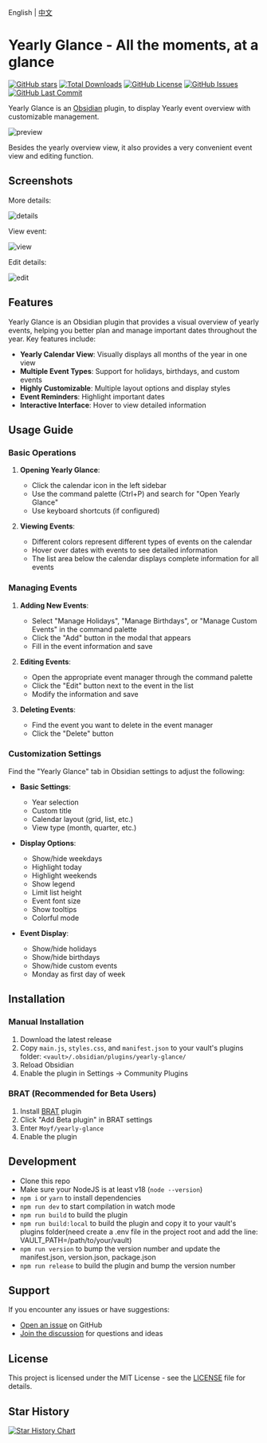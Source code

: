 English | [中文](./README-zh.md)

# Yearly Glance - All the moments, at a glance

[![GitHub stars](https://img.shields.io/github/stars/Moyf/yearly-glance?style=flat&label=Stars)](https://github.com/Moyf/yearly-glance/stargazers)
[![Total Downloads](https://img.shields.io/github/downloads/Moyf/yearly-glance/total?style=flat&label=Total%20Downloads)](https://github.com/Moyf/yearly-glance/releases)
[![GitHub License](https://img.shields.io/github/license/Moyf/yearly-glance?style=flat&label=License)](https://github.com/Moyf/yearly-glance/blob/master/LICENSE)
[![GitHub Issues](https://img.shields.io/github/issues/Moyf/yearly-glance?style=flat&label=Issues)](https://github.com/Moyf/yearly-glance/issues)
[![GitHub Last Commit](https://img.shields.io/github/last-commit/Moyf/yearly-glance?style=flat&label=Last%20Commit)](https://github.com/Moyf/yearly-glance/commits/master)

Yearly Glance is an [Obsidian](https://obsidian.md/) plugin, to display Yearly event overview with customizable management.

![preview](./doc/glance.webp)

Besides the yearly overview view, it also provides a very convenient event view and editing function.

## Screenshots

More details:

![details](./doc/details.png)

View event:

![view](./doc/view.webp)

Edit details:

![edit](./doc/edit.webp)



## Features

Yearly Glance is an Obsidian plugin that provides a visual overview of yearly events, helping you better plan and manage important dates throughout the year. Key features include:

- **Yearly Calendar View**: Visually displays all months of the year in one view
- **Multiple Event Types**: Support for holidays, birthdays, and custom events
- **Highly Customizable**: Multiple layout options and display styles
- **Event Reminders**: Highlight important dates
- **Interactive Interface**: Hover to view detailed information

## Usage Guide

### Basic Operations

1. **Opening Yearly Glance**:
   - Click the calendar icon in the left sidebar
   - Use the command palette (Ctrl+P) and search for "Open Yearly Glance"
   - Use keyboard shortcuts (if configured)

2. **Viewing Events**:
   - Different colors represent different types of events on the calendar
   - Hover over dates with events to see detailed information
   - The list area below the calendar displays complete information for all events

### Managing Events

1. **Adding New Events**:
   - Select "Manage Holidays", "Manage Birthdays", or "Manage Custom Events" in the command palette
   - Click the "Add" button in the modal that appears
   - Fill in the event information and save

2. **Editing Events**:
   - Open the appropriate event manager through the command palette
   - Click the "Edit" button next to the event in the list
   - Modify the information and save

3. **Deleting Events**:
   - Find the event you want to delete in the event manager
   - Click the "Delete" button

### Customization Settings

Find the "Yearly Glance" tab in Obsidian settings to adjust the following:

- **Basic Settings**:
  - Year selection
  - Custom title
  - Calendar layout (grid, list, etc.)
  - View type (month, quarter, etc.)

- **Display Options**:
  - Show/hide weekdays
  - Highlight today
  - Highlight weekends
  - Show legend
  - Limit list height
  - Event font size
  - Show tooltips
  - Colorful mode

- **Event Display**:
  - Show/hide holidays
  - Show/hide birthdays
  - Show/hide custom events
  - Monday as first day of week

## Installation
### Manual Installation

1. Download the latest release
2. Copy `main.js`, `styles.css`, and `manifest.json` to your vault's plugins folder: `<vault>/.obsidian/plugins/yearly-glance/`
3. Reload Obsidian
4. Enable the plugin in Settings → Community Plugins

### BRAT (Recommended for Beta Users)

1. Install [BRAT](https://github.com/TfTHacker/obsidian42-brat) plugin
2. Click "Add Beta plugin" in BRAT settings
3. Enter `Moyf/yearly-glance`
4. Enable the plugin

## Development

- Clone this repo
- Make sure your NodeJS is at least v18 (`node --version`)
- `npm i` or `yarn` to install dependencies
- `npm run dev` to start compilation in watch mode
- `npm run build` to build the plugin
- `npm run build:local` to build the plugin and copy it to your vault's plugins folder(need create a .env file in the project root and add the line: VAULT_PATH=/path/to/your/vault)
- `npm run version` to bump the version number and update the manifest.json, version.json, package.json
- `npm run release` to build the plugin and bump the version number

## Support

If you encounter any issues or have suggestions:
- [Open an issue](https://github.com/Moyf/yearly-glance/issues) on GitHub
- [Join the discussion](https://github.com/Moyf/yearly-glance/discussions) for questions and ideas

## License

This project is licensed under the MIT License - see the [LICENSE](LICENSE) file for details.

## Star History

[![Star History Chart](https://api.star-history.com/svg?repos=Moyf/yearly-glance&type=Timeline)](https://www.star-history.com/#Moyf/yearly-glance&Timeline)